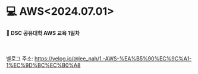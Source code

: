 <h1>💻 AWS<2024.07.01></h1>
<h4>📖 DSC 공유대학 AWS 교육 1일차 <br></h4><br>

벨로그 주소: 
https://velog.io/@lee_nah/1.-AWS-%EA%B5%90%EC%9C%A1-1%EC%9D%BC%EC%B0%A8